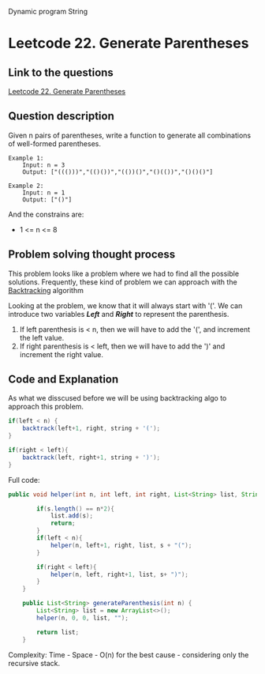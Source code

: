 Dynamic program String

# Leetcode 22. Generate Parentheses

## Link to the questions

[Leetcode 22. Generate Parentheses](https://leetcode.com/problems/generate-parentheses/description/)

## Question description

Given n pairs of parentheses, write a function to generate all combinations of well-formed parentheses.

```
Example 1:
    Input: n = 3
    Output: ["((()))","(()())","(())()","()(())","()()()"]

Example 2:
    Input: n = 1
    Output: ["()"]
```

And the constrains are:
 - 1 <= n <= 8

## Problem solving thought process

This problem looks like a problem where we had to find all the possible solutions. Frequently, these kind of problem we can approach with the [Backtracking](https://github.com/NemoGW/CS_Notes/blob/main/Algorithms/Backtracking.md) algorithm

Looking at the problem, we know that it will always start with '('.
We can introduce two variables ***Left*** and ***Right*** to represent the parenthesis.

1. If left parenthesis is < n, then we will have to add the '(', and increment the left value.
2. If right parenthesis is < left, then we will have to add the ')' and increment the right value.

## Code and Explanation

As what we disscused before we will be using backtracking algo to approach this problem.

```java
if(left < n) {
    backtrack(left+1, right, string + '(');
}

if(right < left){
    backtrack(left, right+1, string + ')');
}
```

Full code:

```java
public void helper(int n, int left, int right, List<String> list, String s){

        if(s.length() == n*2){
            list.add(s);
            return;
        }
        if(left < n){
            helper(n, left+1, right, list, s + "(");
        }

        if(right < left){
            helper(n, left, right+1, list, s+ ")");
        }
    }

    public List<String> generateParenthesis(int n) {
        List<String> list = new ArrayList<>();
        helper(n, 0, 0, list, "");

        return list;
    }
```

Complexity:
Time - 
Space - O(n) for the best cause - considering only the recursive stack.
